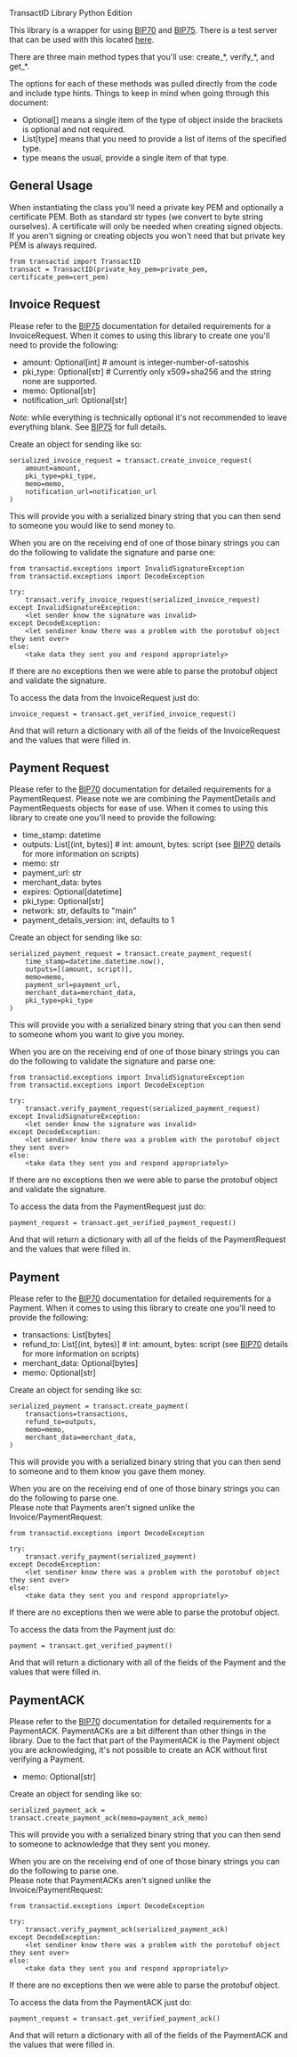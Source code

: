 TransactID Library Python Edition

This library is a wrapper for using [BIP70][1] and [BIP75][2].  There is a test server that can be used with this located [here][3].

There are three main method types that you'll use: create_\*, verify_\*, and get_\*.

The options for each of these methods was pulled directly from the code and include type hints.  Things to keep 
in mind when going through this document:
* Optional[] means a single item of the type of object inside the brackets is optional and not required.
* List[type] means that you need to provide a list of items of the specified type.
* type means the usual, provide a single item of that type.

## General Usage

When instantiating the class you'll need a private key PEM and optionally a certificate PEM.  Both as
standard str types (we convert to byte string ourselves).  A certificate will only be needed when creating signed objects.  
If you aren't signing or creating objects you won't need that but private key PEM is always required.

    from transactid import TransactID
    transact = TransactID(private_key_pem=private_pem, certificate_pem=cert_pem)

## Invoice Request

Please refer to the [BIP75][2] documentation for detailed requirements for a InvoiceRequest.  When it comes 
to using this library to create one you'll need to provide the following:

* amount: Optional[int]  # amount is integer-number-of-satoshis
* pki_type: Optional[str]  # Currently only x509+sha256 and the string none are supported.
* memo: Optional[str]
* notification_url: Optional[str]

*Note:* while everything is technically optional it's not recommended to leave everything blank.  See [BIP75][2] for 
full details.

Create an object for sending like so:

    serialized_invoice_request = transact.create_invoice_request(
        amount=amount,
        pki_type=pki_type,
        memo=memo,
        notification_url=notification_url
    )

This will provide you with a serialized binary string that you can then send to someone you would like to send 
money to.

When you are on the receiving end of one of those binary strings you can do the following to validate 
the signature and parse one:

    from transactid.exceptions import InvalidSignatureException
    from transactid.exceptions import DecodeException

    try:
        transact.verify_invoice_request(serialized_invoice_request)
    except InvalidSignatureException:
        <let sender know the signature was invalid>
    except DecodeException:
        <let sendiner know there was a problem with the porotobuf object they sent over>
    else:
        <take data they sent you and respond appropriately>

If there are no exceptions then we were able to parse the protobuf object and validate the signature.

To access the data from the InvoiceRequest just do:

    invoice_request = transact.get_verified_invoice_request()

And that will return a dictionary with all of the fields of the InvoiceRequest and the values that were 
filled in.

## Payment Request

Please refer to the [BIP70][1] documentation for detailed requirements for a PaymentRequest. Please note we are combining
 the PaymentDetails and PaymentRequests objects for ease of use. When it comes to using this library to create 
 one you'll need to provide the following:

* time_stamp: datetime
* outputs: List[(int, bytes)]  # int: amount, bytes: script (see [BIP70][1] details for more information on scripts)
* memo: str
* payment_url: str
* merchant_data: bytes
* expires: Optional[datetime]
* pki_type: Optional[str]
* network: str, defaults to "main"
* payment_details_version: int, defaults to 1

Create an object for sending like so:

    serialized_payment_request = transact.create_payment_request(
        time_stamp=datetime.datetime.now(),
        outputs=[(amount, script)],
        memo=memo,
        payment_url=payment_url,
        merchant_data=merchant_data,
        pki_type=pki_type
    )

This will provide you with a serialized binary string that you can then send to someone whom you want to give you 
money.

When you are on the receiving end of one of those binary strings you can do the following to validate 
the signature and parse one:

    from transactid.exceptions import InvalidSignatureException
    from transactid.exceptions import DecodeException

    try:
        transact.verify_payment_request(serialized_payment_request)
    except InvalidSignatureException:
        <let sender know the signature was invalid>
    except DecodeException:
        <let sendiner know there was a problem with the porotobuf object they sent over>
    else:
        <take data they sent you and respond appropriately>

If there are no exceptions then we were able to parse the protobuf object and validate the signature.

To access the data from the PaymentRequest just do:

    payment_request = transact.get_verified_payment_request()

And that will return a dictionary with all of the fields of the PaymentRequest and the values that were 
filled in.

## Payment

Please refer to the [BIP70][1] documentation for detailed requirements for a Payment. When it comes to using this 
library to create one you'll need to provide the following:

* transactions: List[bytes]
* refund_to: List[(int, bytes)]  # int: amount, bytes: script (see [BIP70][1] details for more information on scripts)
* merchant_data: Optional[bytes]
* memo: Optional[str]

Create an object for sending like so:

    serialized_payment = transact.create_payment(
        transactions=transactions,
        refund_to=outputs,
        memo=memo,
        merchant_data=merchant_data,
    )

This will provide you with a serialized binary string that you can then send to someone and to them know you gave 
them money.

When you are on the receiving end of one of those binary strings you can do the following to parse one.  
Please note that Payments aren't signed unlike the Invoice/PaymentRequest:

    from transactid.exceptions import DecodeException

    try:
        transact.verify_payment(serialized_payment)
    except DecodeException:
        <let sendiner know there was a problem with the porotobuf object they sent over>
    else:
        <take data they sent you and respond appropriately>

If there are no exceptions then we were able to parse the protobuf object.

To access the data from the Payment just do:

    payment = transact.get_verified_payment()

And that will return a dictionary with all of the fields of the Payment and the values that were 
filled in.

## PaymentACK

Please refer to the [BIP70][1] documentation for detailed requirements for a PaymentACK. PaymentACKs are a bit different 
than other things in the library.  Due to the fact that part of the PaymentACK is the Payment object you are 
acknowledging, it's not possible to create an ACK without first verifying a Payment.

* memo: Optional[str]

Create an object for sending like so:

    serialized_payment_ack = transact.create_payment_ack(memo=payment_ack_memo)

This will provide you with a serialized binary string that you can then send to someone to acknowledge that they 
sent you money.

When you are on the receiving end of one of those binary strings you can do the following to parse one.  
Please note that PaymentACKs aren't signed unlike the Invoice/PaymentRequest:

    from transactid.exceptions import DecodeException

    try:
        transact.verify_payment_ack(serialized_payment_ack)
    except DecodeException:
        <let sendiner know there was a problem with the porotobuf object they sent over>
    else:
        <take data they sent you and respond appropriately>

If there are no exceptions then we were able to parse the protobuf object.

To access the data from the PaymentACK just do:

    payment_request = transact.get_verified_payment_ack()

And that will return a dictionary with all of the fields of the PaymentACK and the values that were 
filled in.


[1]: https://github.com/bitcoin/bips/blob/master/bip-0070.mediawiki
[2]: https://github.com/bitcoin/bips/blob/master/bip-0075.mediawiki
[3]: https://github.com/netkicorp/transactid-test-python
